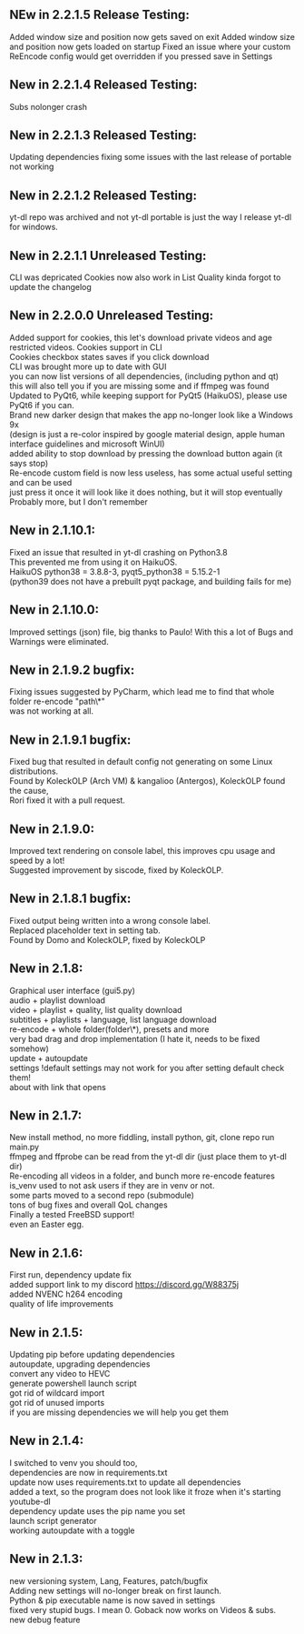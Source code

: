 ## NEw in 2.2.1.5 Release Testing:
Added window size and position now gets saved on exit
Added window size and position now gets loaded on startup
Fixed an issue where your custom ReEncode config would get overridden if you pressed save in Settings

## New in 2.2.1.4 Released Testing:
Subs nolonger crash

## New in 2.2.1.3 Released Testing:
Updating dependencies 
fixing some issues with the last release of portable not working

## New in 2.2.1.2 Released Testing:
yt-dl repo was archived and not yt-dl portable is just the way I release yt-dl for windows.

## New in 2.2.1.1 Unreleased Testing:
CLI was depricated
Cookies now also work in List Quality
kinda forgot to update the changelog

## New in 2.2.0.0 Unreleased Testing:
Added support for cookies, this let's download private videos and age restricted videos.
Cookies support in CLI<br>
Cookies checkbox states saves if you click download<br>
CLI was brought more up to date with GUI<br>
you can now list versions of all dependencies, (including python and qt)<br>
this will also tell you if you are missing some and if ffmpeg was found<br>
Updated to PyQt6, while keeping support for PyQt5 (HaikuOS), please use PyQt6 if you can.<br>
Brand new darker design that makes the app no-longer look like a Windows 9x<br>
(design is just a re-color inspired by google material design, apple human interface guidelines and microsoft WinUI)<br>
added ability to stop download by pressing the download button again (it says stop)<br>
Re-encode custom field is now less useless, has some actual useful setting and can be used<br>
just press it once it will look like it does nothing, but it will stop eventually<br>
Probably more, but I don't remember

## New in 2.1.10.1:
Fixed an issue that resulted in yt-dl crashing on Python3.8<br>
This prevented me from using it on HaikuOS.<br>
HaikuOS python38 = 3.8.8-3, pyqt5_python38 = 5.15.2-1<br>
(python39 does not have a prebuilt pyqt package, and building fails for me)

## New in 2.1.10.0:
Improved settings (json) file, big thanks to Paulo! With this a lot of Bugs and Warnings were eliminated.

## New in 2.1.9.2 bugfix:
Fixing issues suggested by PyCharm, which lead me to find that whole folder re-encode "path\\*"<br>
was not working at all.

## New in 2.1.9.1 bugfix:
Fixed bug that resulted in default config not generating on some Linux distributions.<br>
Found by KoleckOLP (Arch VM) & kangalioo (Antergos), KoleckOLP found the cause,<br>
Rori fixed it with a pull request.<br>

## New in 2.1.9.0:
Improved text rendering on console label, this improves cpu usage and speed by a lot!<br>
Suggested improvement by siscode, fixed by KoleckOLP.<br>

## New in 2.1.8.1 bugfix:
Fixed output being written into a wrong console label.<br>
Replaced placeholder text in setting tab.<br>
Found by Domo and KoleckOLP, fixed by KoleckOLP<br>

## New in 2.1.8:
Graphical user interface (gui5.py)<br>
audio + playlist download<br>
video + playlist + quality, list quality download<br>
subtitles + playlists + language, list language download<br>
re-encode + whole folder(folder\\*), presets and more<br>
very bad drag and drop implementation (I hate it, needs to be fixed somehow)<br>
update + autoupdate<br>
settings !default settings may not work for you after setting default check them!<br>
about with link that opens<br>

## New in 2.1.7:
New install method, no more fiddling, install python, git, clone repo run main.py<br>
ffmpeg and ffprobe can be read from the yt-dl dir (just place them to yt-dl dir)<br>
Re-encoding all videos in a folder, and bunch more re-encode features<br>
is_venv used to not ask users if they are in venv or not.<br>
some parts moved to a second repo (submodule)<br>
tons of bug fixes and overall QoL changes<br>
Finally a tested FreeBSD support!<br>
even an Easter egg.<br>

## New in 2.1.6:
First run, dependency update fix<br>
added support link to my discord https://discord.gg/W88375j<br>
added NVENC h264 encoding <br>
quality of life improvements<br>

## New in 2.1.5:
Updating pip before updating dependencies<br>
autoupdate, upgrading dependencies<br>
convert any video to HEVC<br>
generate powershell launch script<br>
got rid of wildcard import<br>
got rid of unused imports<br>
if you are missing dependencies we will help you get them<br>

## New in 2.1.4:
I switched to venv you should too,<br>
dependencies are now in requirements.txt<br>
update now uses requirements.txt to update all dependencies<br>
added a text, so the program does not look like it froze when it's starting youtube-dl<br>
dependency update uses the pip name you set<br>
launch script generator<br>
working autoupdate with a toggle<br>

## New in 2.1.3:
new versioning system, Lang, Features, patch/bugfix<br>
Adding new settings will no-longer break on first launch.<br>
Python & pip executable name is now saved in settings<br>
fixed very stupid bugs. I mean 0. Goback now works on Videos & subs.<br>
new debug feature<br>
